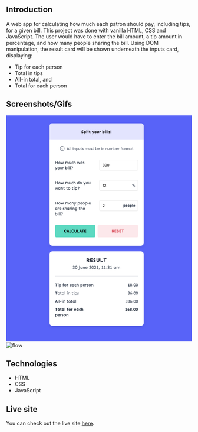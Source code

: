 ## Introduction

A web app for calculating how much each patron should pay, including tips, for a given bill. This project was done with vanilla HTML, CSS and JavaScript. The user would have to enter the bill amount, a tip amount in percentage, and how many people sharing the bill. Using DOM manipulation, the result card will be shown underneath the inputs card, displaying:

- Tip for each person
- Total in tips
- All-in total, and
- Total for each person

## Screenshots/Gifs

![screenshot-result](media/screenshot.png)
![flow](media/flow.gif)

## Technologies

- HTML
- CSS
- JavaScript

## Live site

You can check out the live site [here](https://bill-splitter.vercel.app/).